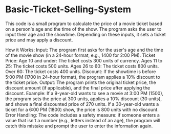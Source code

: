 # Basic-Ticket-Selling-System

This code is a small program to calculate the price of a movie ticket based on a person's age and the time of the show. The program asks the user to input their age and the showtime. Depending on these inputs, it sets a ticket price and may apply a discount.

How it Works:
Input: The program first asks for the user's age and the time of the movie show (in a 24-hour format, e.g., 1400 for 2:00 PM).
Ticket Price:
Age 10 and under: The ticket costs 300 units of currency.
Ages 11 to 25: The ticket costs 500 units.
Ages 26 to 60: The ticket costs 800 units.
Over 60: The ticket costs 400 units.
Discount: If the showtime is before 5:00 PM (1700 in 24-hour format), the program applies a 10% discount to the ticket price.
Output: The program prints the original ticket price, the discount amount (if applicable), and the final price after applying the discount.
Example:
If a 9-year-old wants to see a movie at 3:00 PM (1500), the program sets the price at 300 units, applies a 10% discount (30 units), and shows a final discounted price of 270 units.
If a 30-year-old wants a ticket for a 6:00 PM (1800) show, the price is 800 units with no discount.
Error Handling:
The code includes a safety measure: if someone enters a value that isn't a number (e.g., letters instead of an age), the program will catch this mistake and prompt the user to enter the information again.
